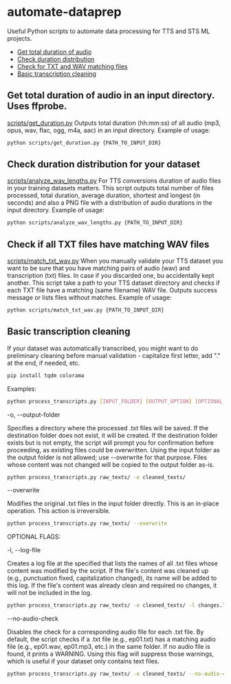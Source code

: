 # automate-dataprep
Useful Python scripts to automate data processing for TTS and STS ML projects.

- [Get total duration of audio](#get-total-duration-of-audio-in-an-input-directory-uses-ffprobe)
- [Check duration distribution](#check-duration-distribution-for-your-dataset)
- [Check for TXT and WAV matching files](#check-if-all-txt-files-have-matching-wav-files)
- [Basic transcription cleaning](#basic-transcription-cleaning)

## Get total duration of audio in an input directory. Uses ffprobe.
[scripts/get_duration.py](https://github.com/iuliiakr/automate-dataprep/blob/main/scripts/get_duration.py)
Outputs total duration (hh:mm:ss) of all audio (mp3, opus, wav, flac, ogg, m4a, aac) in an input directory.
Example of usage:
```bash
python scripts/get_duration.py {PATH_TO_INPUT_DIR}
```


## Check duration distribution for your dataset
[scripts/analyze_wav_lengths.py](https://github.com/iuliiakr/automate-dataprep/blob/main/scripts/analyze_wav_lengths.py)
For TTS conversions duration of audio files in your training datasets matters.
This script outputs total number of files processed, total duration, average duration, shortest and longest (in seconds) and also a PNG file with a distribution of audio durations in the input directory.
Example of usage:
```bash
python scripts/analyze_wav_lengths.py {PATH_TO_INPUT_DIR}
```


## Check if all TXT files have matching WAV files
[scripts/match_txt_wav.py](https://github.com/iuliiakr/automate-dataprep/blob/main/scripts/match_txt_wav.py)
When you manually validate your TTS dataset you want to be sure that you have matching pairs of audio (wav) and transcription (txt) files. In case if you discarded one, bu accidentally kept another.
This script take a path to your TTS dataset directory and checks if each TXT file have a matching (same filename) WAV file.
Outputs success message or lists files without matches. 
Example of usage:
```bash
python scripts/match_txt_wav.py {PATH_TO_INPUT_DIR}
```


## Basic transcription cleaning
If your dataset was automatically transcribed, you might want to do preliminary cleaning before manual validation - capitalize first letter, add "." at the end, if needed, etc.
```bash
pip install tqdm colorama
```
Examples:
```bash
python process_transcripts.py [INPUT_FOLDER] [OUTPUT_OPTION] [OPTIONAL_FLAGS]
```

-o, --output-folder <PATH>

Specifies a directory where the processed .txt files will be saved. If the destination folder does not exist, it will be created. If the destination folder exists but is not empty, the script will prompt you for confirmation before proceeding, as existing files could be overwritten. Using the input folder as the output folder is not allowed; use --overwrite for that purpose. Files whose content was not changed will be copied to the output folder as-is.
```bash
python process_transcripts.py raw_texts/ -o cleaned_texts/
```

--overwrite

Modifies the original .txt files in the input folder directly. This is an in-place operation. This action is irreversible. 
```bash
python process_transcripts.py raw_texts/ --overwrite
```

OPTIONAL FLAGS:

-l, --log-file <PATH>

Creates a log file at the specified <PATH> that lists the names of all .txt files whose content was modified by the script. If the file's content was cleaned up (e.g., punctuation fixed, capitalization changed), its name will be added to this log. If the file's content was already clean and required no changes, it will not be included in the log.
```bash
python process_transcripts.py raw_texts/ -o cleaned_texts/ -l changes.log
```

--no-audio-check

Disables the check for a corresponding audio file for each .txt file. By default, the script checks if a .txt file (e.g., ep01.txt) has a matching audio file (e.g., ep01.wav, ep01.mp3, etc.) in the same folder. If no audio file is found, it prints a WARNING. Using this flag will suppress those warnings, which is useful if your dataset only contains text files.
```bash
python process_transcripts.py raw_texts/ -o cleaned_texts/ --no-audio-check
```
